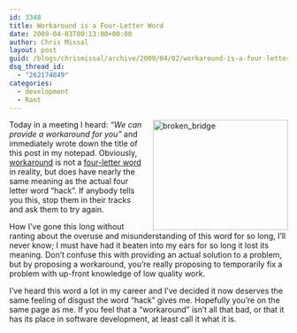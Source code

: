 ```yaml
---
id: 3348
title: Workaround is a Four-Letter Word
date: 2009-04-03T00:13:00+00:00
author: Chris Missal
layout: post
guid: /blogs/chrismissal/archive/2009/04/02/workaround-is-a-four-letter-word.aspx
dsq_thread_id:
  - "262174849"
categories:
  - development
  - Rant
---
```

[<img style="border-top-width: 0px;border-left-width: 0px;border-bottom-width: 0px;margin: 0px 0px 0px 15px;border-right-width: 0px" alt="broken_bridge" src="//lostechies.com/chrismissal/files/2011/03/broken_bridge_thumb_5D3AA847.jpg" width="244" align="right" border="0" height="199" />](//lostechies.com/chrismissal/files/2011/03/broken_bridge_0B256A4F.jpg) 

Today in a meeting I heard: _&ldquo;We can provide a workaround for you&rdquo;_ and immediately wrote down the title of this post in my notepad. Obviously, <a title="Workaround From Wikipedia, the free encyclopedia" href="http://en.wikipedia.org/wiki/Workaround" target="_blank">workaround</a> is not a <a title="Four-letter word From Wikipedia, the free encyclopedia" href="http://en.wikipedia.org/wiki/Four-letter_word" target="_blank">four-letter word</a> in reality, but does have nearly the same meaning as the actual four letter word &ldquo;hack&rdquo;. If anybody tells you this, stop them in their tracks and ask them to try again.

How I&rsquo;ve gone this long without ranting about the overuse and misunderstanding of this word for so long, I&rsquo;ll never know; I must have had it beaten into my ears for so long it lost its meaning. Don&rsquo;t confuse this with providing an actual solution to a problem, but by proposing a workaround, you&rsquo;re really proposing to temporarily fix a problem with up-front knowledge of low quality work.

I&rsquo;ve heard this word a lot in my career and I&rsquo;ve decided it now deserves the same feeling of disgust the word &ldquo;hack&rdquo; gives me. Hopefully you&rsquo;re on the same page as me. If you feel that a &ldquo;workaround&rdquo; isn&rsquo;t all that bad, or that it has its place in software development, at least call it what it is.